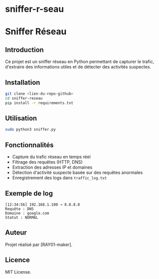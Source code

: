# sniffer-r-seau
# Sniffer Réseau

## Introduction
Ce projet est un sniffer réseau en Python permettant de capturer le trafic, d'extraire des informations utiles et de détecter des activités suspectes.

## Installation
```bash
git clone <lien-du-repo-github>
cd sniffer-reseau
pip install -r requirements.txt
```

## Utilisation
```bash
sudo python3 sniffer.py
```

## Fonctionnalités
- Capture du trafic réseau en temps réel
- Filtrage des requêtes (HTTP, DNS)
- Extraction des adresses IP et domaines
- Détection d'activité suspecte basée sur des requêtes anormales
- Enregistrement des logs dans `traffic_log.txt`

## Exemple de log
```
[12:34:56] 192.168.1.100 → 8.8.8.8
Requête : DNS
Domaine : google.com
Statut : NORMAL
```

## Auteur
Projet réalisé par [RAY01-maker].

## Licence
MIT License.

